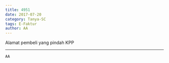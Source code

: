 ```yaml
---
title: 4951
date: 2017-07-20
category: Tanya-SC
tags: E-Faktur
author: AA
---
```


Alamat pembeli yang pindah KPP

---



`AA`
